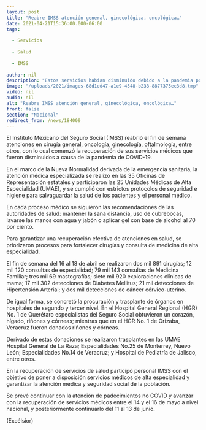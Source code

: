```yaml
---
layout: post
title: "Reabre IMSS atención general, ginecológica, oncológica…"
date: 2021-04-21T15:36:00.000-06:00
tags:
  
  - Servicios
  
  - Salud
  
  - IMSS
  
author: nil
description: "Estos servicios habían disminuido debido a la pandemia por Covid-19; se priorizaron procesos para fortalecer cirugía y medicina de alta especialidad, precisa"
image: "/uploads/2021/images-68d1ed47-a1e9-4548-b233-8877375ec3d8.tmp"
video: nil
audio: nil
alt: "Reabre IMSS atención general, ginecológica, oncológica…"
front: false
section: "Nacional"
redirect_from: /news/184009
---
```


El Instituto Mexicano del Seguro Social (IMSS) reabrió el fin de semana atenciones en cirugía general, oncología, ginecología, oftalmología, entre otros, con lo cual comenzó la recuperación de sus servicios médicos que fueron disminuidos a causa de la pandemia de COVID-19.

En el marco de la Nueva Normalidad derivada de la emergencia sanitaria, la atención médica especializada se realizó en las 35 Oficinas de Representación estatales y participaron las 25 Unidades Médicas de Alta Especialidad (UMAE), y se cumplió con estrictos protocolos de seguridad e higiene para salvaguardar la salud de los pacientes y el personal médico.

En cada proceso médico se siguieron las recomendaciones de las autoridades de salud: mantener la sana distancia, uso de cubrebocas, lavarse las manos con agua y jabón o aplicar gel con base de alcohol al 70 por ciento.

Para garantizar una recuperación efectiva de atenciones en salud, se priorizaron procesos para fortalecer cirugías y consulta de medicina de alta especialidad.

El fin de semana del 16 al 18 de abril se realizaron dos mil 891 cirugías; 12 mil 120 consultas de especialidad; 79 mil 143 consultas de Medicina Familiar; tres mil 69 mastografías; siete mil 920 exploraciones clínicas de mama; 17 mil 302 detecciones de Diabetes Mellitus; 21 mil detecciones de Hipertensión Arterial; y dos mil detecciones de cáncer cérvico-uterino.

De igual forma, se concretó la procuración y trasplante de órganos en hospitales de segundo y tercer nivel. En el Hospital General Regional (HGR) No. 1 de Querétaro especialistas del Seguro Social obtuvieron un corazón, hígado, riñones y córneas; mientras que en el HGR No. 1 de Orizaba, Veracruz fueron donados riñones y córneas.

Derivado de estas donaciones se realizaron trasplantes en las UMAE Hospital General de La Raza; Especialidades No.25 de Monterrey, Nuevo León; Especialidades No.14 de Veracruz; y Hospital de Pediatría de Jalisco, entre otros.

En la recuperación de servicios de salud participó personal IMSS con el objetivo de poner a disposición servicios médicos de alta especialidad y garantizar la atención médica y seguridad social de la población.

Se prevé continuar con la atención de padecimientos no COVID y avanzar con la recuperación de servicios médicos entre el 14 y el 16 de mayo a nivel nacional, y posteriormente continuarlo del 11 al 13 de junio.

(Excélsior)